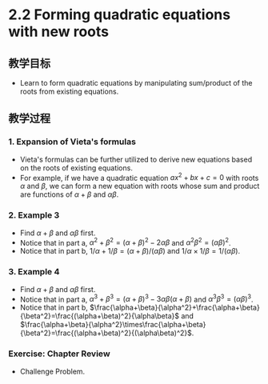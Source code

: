 # **2.2 Forming quadratic equations with new roots**

## 教学目标

- Learn to form quadratic equations by manipulating sum/product of the roots from existing equations.

## 教学过程

### 1. Expansion of Vieta's formulas

- Vieta's formulas can be further utilized to derive new equations based on the roots of existing equations.
- For example, if we have a quadratic equation $ax^2+bx+c=0$ with roots $\alpha$ and $\beta$, we can form a new equation with roots whose sum and product are functions of $\alpha+\beta$ and $\alpha\beta$.

### 2. Example 3

- Find $\alpha+\beta$ and $\alpha\beta$ first.
- Notice that in part a, $\alpha^2+\beta^2=(\alpha+\beta)^2-2\alpha\beta$ and $\alpha^2\beta^2=(\alpha\beta)^2$.
- Notice that in part b, $1/\alpha+1/\beta=(\alpha+\beta)/(\alpha\beta)$ and $1/\alpha\times1/\beta=1/(\alpha\beta)$.

### 3. Example 4

- Find $\alpha+\beta$ and $\alpha\beta$ first.
- Notice that in part a, $\alpha^3+\beta^3=(\alpha+\beta)^3-3\alpha\beta(\alpha+\beta)$ and $\alpha^3\beta^3=(\alpha\beta)^3$.
- Notice that in part b, $\frac{\alpha+\beta}{\alpha^2}+\frac{\alpha+\beta}{\beta^2}=\frac{(\alpha+\beta)^2}{\alpha\beta}$ and $\frac{\alpha+\beta}{\alpha^2}\times\frac{\alpha+\beta}{\beta^2}=\frac{(\alpha+\beta)^2}{(\alpha\beta)^2}$.

### Exercise: Chapter Review

- Challenge Problem.
